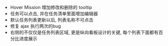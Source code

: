 * Hover Mission 增加修改和删除的 tooltip
* 任务可以点击, 并在任务清单里面增加编辑器
* 默认任务列表更新以后, 列表名称不可点击
* 修复 ajax 执行两次的bug
* 右侧的不仅仅是任务列表区域, 更是纵向看板设计的关键, 每个列表下面都有百分比进度展示

